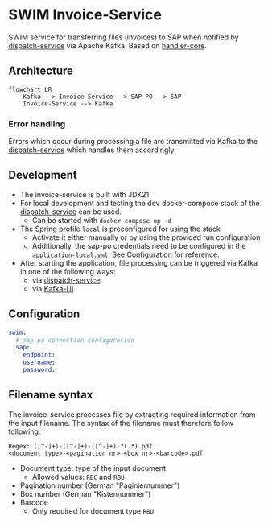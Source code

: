 # SWIM Invoice-Service

SWIM service for transferring files (invoices) to SAP when notified by [dispatch-service](../dispatch-service) via Apache Kafka.
Based on [handler-core](../handler-core).

## Architecture

```mermaid
flowchart LR
    Kafka --> Invoice-Service --> SAP-PO --> SAP
    Invoice-Service --> Kafka
```

### Error handling

Errors which occur during processing a file are transmitted via Kafka to the [dispatch-service](../dispatch-service) which handles them accordingly.

## Development

- The invoice-service is built with JDK21
- For local development and testing the dev docker-compose stack of the [dispatch-service](../dispatch-service) can be used.
    - Can be started with `docker compose up -d`
- The Spring profile `local` is preconfigured for using the stack
    - Activate it either manually or by using the provided run configuration
    - Additionally, the sap-po credentials need to be configured in the [`application-local.yml`](./src/main/resources/application-local.yml). See [Configuration](#configuration) for reference.
- After starting the application, file processing can be triggered via Kafka in one of the following ways:
    - via [dispatch-service](../dispatch-service)
    - via [Kafka-UI](http://localhost:8089/)

## Configuration

```yaml
swim:
  # sap-po connection configuration
  sap:
    endpoint:
    username:
    password:
```

## Filename syntax

The invoice-service processes file by extracting required information from the input filename.
The syntax of the filename must therefore follow following:

```
Regex: ([^-]+)-([^-]+)-([^-]+)-?(.*).pdf
<document type>-<pagination nr>-<box nr>-<barcode>.pdf
```

- Document type: type of the input document
  - Allowed values: `REC` and `RBU`
- Pagination number (German "Paginiernummer")
- Box number (German "Kistennummer")
- Barcode
  - Only required for document type `RBU`

